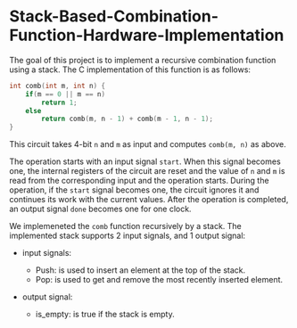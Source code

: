# Stack-Based-Combination-Function-Hardware-Implementation

The goal of this project is to implement a recursive combination function using a stack. The C implementation of this function is as follows:
```C
int comb(int m, int n) {
    if(m == 0 || m == n) 
        return 1;
    else
        return comb(m, n - 1) + comb(m - 1, n - 1);
}
```
This circuit takes 4-bit `n` and `m` as input and computes `comb(m, n)` as above.

The operation starts with an input signal `start`. When this signal becomes one, the internal registers of the circuit are reset and the value of `n` and `m` is read from the corresponding input and the operation starts. During the operation, if the `start` signal becomes one, the circuit ignores it and continues its work with the current values. After the operation is completed, an output signal `done` becomes one for one clock.

We implemeneted the `comb` function recursively by a stack. The implemented stack supports 2 input signals, and 1 output signal:

* input signals:
  * Push: is used to insert an element at the top of the stack.
  * Pop: is used to get and remove the most recently inserted element.

* output signal:
  * is_empty: is true if the stack is empty.
  
